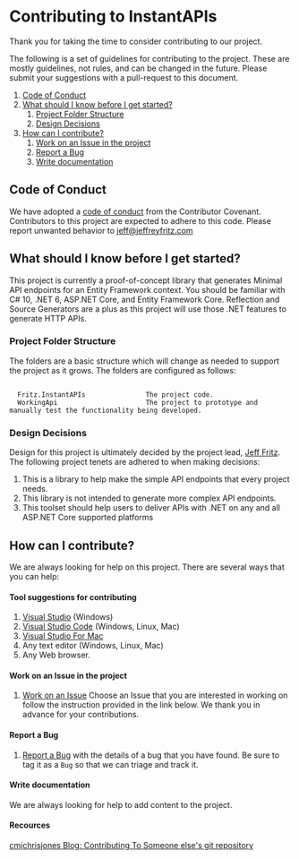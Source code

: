 # Contributing to InstantAPIs

Thank you for taking the time to consider contributing to our project.

The following is a set of guidelines for contributing to the project.  These are mostly guidelines, not rules, and can be changed in the future.  Please submit your suggestions with a pull-request to this document.

1. [Code of Conduct](#code-of-conduct)
1. [What should I know before I get started?](#what-should-i-know-before-i-get-started?)
    1. [Project Folder Structure](#project-folder-structure)
    1. [Design Decisions](#design-decisions)
1. [How can I contribute?](#how-can-i-contribute?)
    1. [Work on an Issue in the project](#work-on-an-issue-in-the-project)
    1. [Report a Bug](#report-a-bug)
    1. [Write documentation](#write-documentation)


## Code of Conduct

We have adopted a [code of conduct](https://github.com/csharpfritz/InstantAPIs/blob/main/CODE-OF-CONDUCT.md) from the Contributor Covenant.  Contributors to this project are expected to adhere to this code.  Please report unwanted behavior to [jeff@jeffreyfritz.com](mailto:jeff@jeffreyfritz.com)

## What should I know before I get started?

This project is currently a proof-of-concept library that generates Minimal API endpoints for an Entity Framework context.  You should be
familiar with C# 10, .NET 6, ASP.NET Core, and Entity Framework Core.  Reflection and Source Generators are a plus as this project will use those 
.NET features to generate HTTP APIs.

### Project Folder Structure

The folders are a basic structure which will change as needed to support the project as it grows.  The folders are configured as follows:

```

  Fritz.InstantAPIs               The project code.
  WorkingApi                      The project to prototype and manually test the functionality being developed.

```

### Design Decisions

Design for this project is ultimately decided by the project lead, [Jeff Fritz](https://github.com/csharpfritz).  The following project tenets are adhered to when making decisions:

1. This is a library to help make the simple API endpoints that every project needs.
1. This library is not intended to generate more complex API endpoints.
1. This toolset should help users to deliver APIs with .NET on any and all ASP.NET Core supported platforms

## How can I contribute?

We are always looking for help on this project. There are several ways that you can help:

#### Tool suggestions for contributing

1. [Visual Studio](https://visualstudio.microsoft.com/) (Windows)
2. [Visual Studio Code](https://visualstudio.microsoft.com/) (Windows, Linux, Mac)
3. [Visual Studio For Mac](https://visualstudio.microsoft.com/)
4. Any text editor (Windows, Linux, Mac)
5. Any Web browser.

#### Work on an Issue in the project

1. [Work on an Issue](https://github.com/csharpfritz/InstantAPIs/issues) Choose an Issue that you are interested in working on follow the instruction provided in the link below. We thank you in advance for your contributions.

#### Report a Bug

1. [Report a Bug](https://github.com/csharpfritz/InstantAPIs/issues) with the details of a bug that you have found.  Be sure to tag it as a `Bug` so that we can triage and track it.

#### Write documentation

We are always looking for help to add content to the project.

#### Recources

[cmjchrisjones Blog: Contributing To Someone else's git repository](https://cmjchrisjones.dev/posts/contributing-to-someone-elses-git-repository/)
